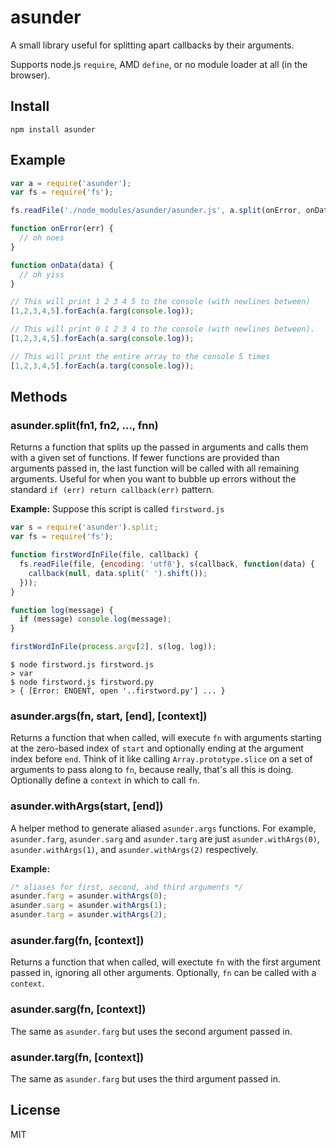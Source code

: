 asunder
========
A small library useful for splitting apart callbacks by their arguments.  
  
Supports node.js `require`, AMD `define`, or no module loader at all (in the browser).

Install
-------
```
npm install asunder
```

Example
-------
```javascript
var a = require('asunder');
var fs = require('fs');

fs.readFile('./node_modules/asunder/asunder.js', a.split(onError, onData));

function onError(err) {
  // oh noes
}

function onData(data) {
  // oh yiss
}

// This will print 1 2 3 4 5 to the console (with newlines between)
[1,2,3,4,5].forEach(a.farg(console.log));

// This will print 0 1 2 3 4 to the console (with newlines between).
[1,2,3,4,5].forEach(a.sarg(console.log));

// This will print the entire array to the console 5 times
[1,2,3,4,5].forEach(a.targ(console.log));

```

Methods
-------

### asunder.split(fn1, fn2, ..., fnn)
Returns a function that splits up the passed in arguments and calls them with a given set of functions. If fewer functions are provided than arguments passed in, the last function will be called with all remaining arguments. Useful for when you want to bubble up errors without the standard `if (err) return callback(err)` pattern.  
  
**Example:**
Suppose this script is called `firstword.js`
```javascript
var s = require('asunder').split;
var fs = require('fs');

function firstWordInFile(file, callback) {
  fs.readFile(file, {encoding: 'utf8'}, s(callback, function(data) {
    callback(null, data.split(' ').shift());
  }));
}

function log(message) {
  if (message) console.log(message);
}

firstWordInFile(process.argv[2], s(log, log));
```
```
$ node firstword.js firstword.js
> var
$ node firstword.js firstword.py
> { [Error: ENOENT, open '..firstword.py'] ... }
```

### asunder.args(fn, start, [end], [context])
Returns a function that when called, will execute `fn` with arguments starting at the zero-based index of `start` and optionally ending at the argument index before `end`. Think of it like calling `Array.prototype.slice` on a set of arguments to pass along to `fn`, because really, that's all this is doing. Optionally define a `context` in which to call `fn`.  
  
### asunder.withArgs(start, [end])
A helper method to generate aliased `asunder.args` functions. For example, `asunder.farg`, `asunder.sarg` and `asunder.targ` are just `asunder.withArgs(0)`, `asunder.withArgs(1)`, and `asunder.withArgs(2)` respectively.  
  
**Example:**
```javascript
/* aliases for first, second, and third arguments */
asunder.farg = asunder.withArgs(0);
asunder.sarg = asunder.withArgs(1);
asunder.targ = asunder.withArgs(2);
```

### asunder.farg(fn, [context])
Returns a function that when called, will exectute `fn` with the first argument passed in, ignoring all other arguments. Optionally, `fn` can be called with a `context`.  
  
### asunder.sarg(fn, [context])
The same as `asunder.farg` but uses the second argument passed in.  
  
### asunder.targ(fn, [context])
The same as `asunder.farg` but uses the third argument passed in.  


License
-------
MIT
